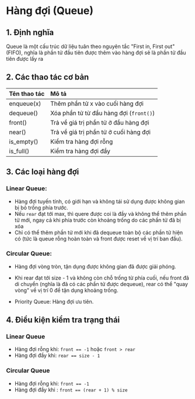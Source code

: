 
# Hàng đợi (Queue)


## 1. Định nghĩa

Queue là một cấu trúc dữ liệu tuân theo nguyên tắc "First in, First out" (FIFO), nghĩa là phần tử đầu tiên được thêm vào hàng đợi sẽ là phần tử đầu tiên được lấy ra
## 2. Các thao tác cơ bản
| Tên thao tác | Mô tả |
| :--- | :--- |
| enqueue(x) | Thêm phần tử x vào cuối hàng đợi |
| dequeue() | Xóa phần tử từ đầu hàng đợi (`front()`) |
| front() | Trả về giá trị phần tử ở đầu hàng đợi |
| near() | Trả về giá trị phần tử ở cuối hàng đợi |
| is_empty() | Kiểm tra hàng đợi rỗng |
| is_full() | Kiểm tra hàng đợi đầy |


## 3. Các loại hàng đợi

### Linear Queue: 
- Hàng đợi tuyến tính, có giới hạn và không tái sử dụng được không gian bị bỏ trống phía trước.
- Nếu `rear` đạt tới max, thì quere được coi là đầy và không thể thêm phần tử mới, ngay cả khi phía trước còn khoảng trống do các phần tử đã bị xóa
- Chỉ có thể thêm phần tử mới khi đã dequeue toàn bộ các phần tử hiện có (tức là queue rỗng hoàn toàn và front được reset về vị trí ban đầu).

### Circular Queue: 
- Hàng đợi vòng tròn, tận dụng được không gian đã được giải phóng.
- Khi rear đạt tới size - 1 và không còn chỗ trống từ phía cuối, nếu front đã di chuyển (nghĩa là đã có các phần tử được dequeue), rear có thể "quay vòng" về vị trí 0 để tận dụng khoảng trống.

- Priority Queue: Hàng đợi ưu tiên.
## 4. Điều kiện kiểm tra trạng thái

### Linear Queue
- Hàng đợi rỗng khi: `front == -1` hoặc `front > rear`
- Hàng đợi đầy khi: `rear == size - 1`

### Circular Queue
- Hàng đợi rỗng khi: `front == -1`
- Hàng đợi đầy khi : `front == (rear + 1) % size`